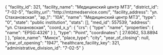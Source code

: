 {
    "facility_id": 321,
    "facility_name": "Медицинский центр МТЗ",
    "district_id": "7-02-5",
    "facility_url": "http:\/\/mtzmedservice.com\/",
    "facility_address": "ул. Стахановская",
    "ap_1": "10А",
    "name": "Медицинский центр МТЗ",
    "type": "0",
    "state": "public institution",
    "stats": [],
    "med_id": 557539,
    "address": "ул. Стахановская",
    "coord_x_y": {
        "crs": {
            "type": "name",
            "properties": {
                "name": "EPSG:4326"
            }
        },
        "type": "Point",
        "coordinates": [
            27.6062,
            53.8894
        ]
    },
    "place_name": "Минск",
    "place_type": "city",
    "year_of_closing": null,
    "year_of_opening": "1947",
    "healthcare_facility_key": 321,
    "administrative_division_id": "7-02-5"
}